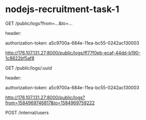# nodejs-recruitment-task-1

GET /public/logs?from=...&to=...

header:

authorization-token: a5c9700a-684e-11ea-bc55-0242ac130003

http://176.107.131.27:8000/public/logs/ff77f0eb-ecaf-44dd-b190-1c8822bf5af8

GET /public/logs/:uuid

header:

authorization-token: a5c9700a-684e-11ea-bc55-0242ac130003

http://176.107.131.27:8000/public/logs?from=1584969746817&to=1584969759222


POST /internal/users
